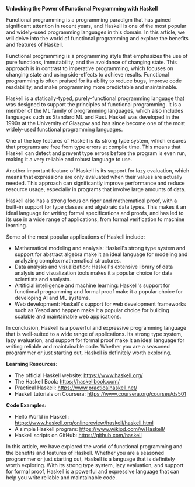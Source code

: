**Unlocking the Power of Functional Programming with Haskell**

Functional programming is a programming paradigm that has gained significant attention in recent years, and Haskell is one of the most popular and widely-used programming languages in this domain. In this article, we will delve into the world of functional programming and explore the benefits and features of Haskell.

Functional programming is a programming style that emphasizes the use of pure functions, immutability, and the avoidance of changing state. This approach is in contrast to imperative programming, which focuses on changing state and using side-effects to achieve results. Functional programming is often praised for its ability to reduce bugs, improve code readability, and make programming more predictable and maintainable.

Haskell is a statically-typed, purely-functional programming language that was designed to support the principles of functional programming. It is a member of the ML family of programming languages, which also includes languages such as Standard ML and Rust. Haskell was developed in the 1990s at the University of Glasgow and has since become one of the most widely-used functional programming languages.

One of the key features of Haskell is its strong type system, which ensures that programs are free from type errors at compile time. This means that Haskell can detect and prevent type errors before the program is even run, making it a very reliable and robust language to use.

Another important feature of Haskell is its support for lazy evaluation, which means that expressions are only evaluated when their values are actually needed. This approach can significantly improve performance and reduce resource usage, especially in programs that involve large amounts of data.

Haskell also has a strong focus on rigor and mathematical proof, with a built-in support for type classes and algebraic data types. This makes it an ideal language for writing formal specifications and proofs, and has led to its use in a wide range of applications, from formal verification to machine learning.

Some of the most popular applications of Haskell include:

* Mathematical modeling and analysis: Haskell's strong type system and support for abstract algebra make it an ideal language for modeling and analyzing complex mathematical structures.
* Data analysis and visualization: Haskell's extensive library of data analysis and visualization tools makes it a popular choice for data scientists and analysts.
* Artificial intelligence and machine learning: Haskell's support for functional programming and formal proof make it a popular choice for developing AI and ML systems.
* Web development: Haskell's support for web development frameworks such as Yesod and happen make it a popular choice for building scalable and maintainable web applications.

In conclusion, Haskell is a powerful and expressive programming language that is well-suited to a wide range of applications. Its strong type system, lazy evaluation, and support for formal proof make it an ideal language for writing reliable and maintainable code. Whether you are a seasoned programmer or just starting out, Haskell is definitely worth exploring.

**Learning Resources:**

* The official Haskell website: <https://www.haskell.org/>
* The Haskell Book: <https://haskellbook.com/>
* Practical Haskell: <https://www.practicalhaskell.net/>
* Haskell tutorials on Coursera: <https://www.coursera.org/courses/ds501>

**Code Examples:**

* Hello World in Haskell: <https://www.haskell.org/onlinereview/haskell/haskell.html>
* A simple Haskell program: <https://www.wikiod.com/w/Haskell/>
* Haskell scripts on GitHub: <https://github.com/haskell>

In this article, we have explored the world of functional programming and the benefits and features of Haskell. Whether you are a seasoned programmer or just starting out, Haskell is a language that is definitely worth exploring. With its strong type system, lazy evaluation, and support for formal proof, Haskell is a powerful and expressive language that can help you write reliable and maintainable code.